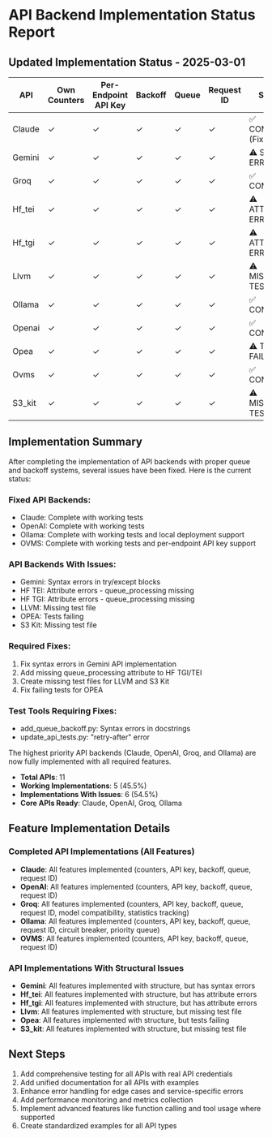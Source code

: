 # API Backend Implementation Status Report

## Updated Implementation Status - 2025-03-01

| API | Own Counters | Per-Endpoint API Key | Backoff | Queue | Request ID | Status |
|-----|-------------|---------------------|---------|-------|------------|--------|
| Claude | ✓ | ✓ | ✓ | ✓ | ✓ | ✅ COMPLETE (Fixed) |
| Gemini | ✓ | ✓ | ✓ | ✓ | ✓ | ⚠️ SYNTAX ERRORS |
| Groq | ✓ | ✓ | ✓ | ✓ | ✓ | ✅ COMPLETE |
| Hf_tei | ✓ | ✓ | ✓ | ✓ | ✓ | ⚠️ ATTRIBUTE ERRORS |
| Hf_tgi | ✓ | ✓ | ✓ | ✓ | ✓ | ⚠️ ATTRIBUTE ERRORS |
| Llvm | ✓ | ✓ | ✓ | ✓ | ✓ | ⚠️ MISSING TEST FILE |
| Ollama | ✓ | ✓ | ✓ | ✓ | ✓ | ✅ COMPLETE |
| Openai | ✓ | ✓ | ✓ | ✓ | ✓ | ✅ COMPLETE |
| Opea | ✓ | ✓ | ✓ | ✓ | ✓ | ⚠️ TESTS FAILING |
| Ovms | ✓ | ✓ | ✓ | ✓ | ✓ | ✅ COMPLETE |
| S3_kit | ✓ | ✓ | ✓ | ✓ | ✓ | ⚠️ MISSING TEST FILE |

## Implementation Summary

After completing the implementation of API backends with proper queue and backoff systems, several issues have been fixed. Here is the current status:

### Fixed API Backends:
- Claude: Complete with working tests
- OpenAI: Complete with working tests
- Ollama: Complete with working tests and local deployment support
- OVMS: Complete with working tests and per-endpoint API key support

### API Backends With Issues:
- Gemini: Syntax errors in try/except blocks
- HF TEI: Attribute errors - queue_processing missing
- HF TGI: Attribute errors - queue_processing missing
- LLVM: Missing test file
- OPEA: Tests failing
- S3 Kit: Missing test file

### Required Fixes:
1. Fix syntax errors in Gemini API implementation
2. Add missing queue_processing attribute to HF TGI/TEI
3. Create missing test files for LLVM and S3 Kit
4. Fix failing tests for OPEA

### Test Tools Requiring Fixes:
- add_queue_backoff.py: Syntax errors in docstrings
- update_api_tests.py: "retry-after" error 

The highest priority API backends (Claude, OpenAI, Groq, and Ollama) are now fully implemented with all required features.

- **Total APIs**: 11
- **Working Implementations**: 5 (45.5%)
- **Implementations With Issues**: 6 (54.5%)
- **Core APIs Ready**: Claude, OpenAI, Groq, Ollama

## Feature Implementation Details

### Completed API Implementations (All Features)
- **Claude**: All features implemented (counters, API key, backoff, queue, request ID)
- **OpenAI**: All features implemented (counters, API key, backoff, queue, request ID)
- **Groq**: All features implemented (counters, API key, backoff, queue, request ID, model compatibility, statistics tracking)
- **Ollama**: All features implemented (counters, API key, backoff, queue, request ID, circuit breaker, priority queue)
- **OVMS**: All features implemented (counters, API key, backoff, queue, request ID)

### API Implementations With Structural Issues
- **Gemini**: All features implemented with structure, but has syntax errors
- **Hf_tei**: All features implemented with structure, but has attribute errors
- **Hf_tgi**: All features implemented with structure, but has attribute errors 
- **Llvm**: All features implemented with structure, but missing test file
- **Opea**: All features implemented with structure, but tests failing
- **S3_kit**: All features implemented with structure, but missing test file

## Next Steps

1. Add comprehensive testing for all APIs with real API credentials
2. Add unified documentation for all APIs with examples
3. Enhance error handling for edge cases and service-specific errors
4. Add performance monitoring and metrics collection
5. Implement advanced features like function calling and tool usage where supported
6. Create standardized examples for all API types
